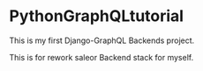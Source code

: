 # PythonGraphQLtutorial

This is my first Django-GraphQL Backends project.

This is for rework saleor Backend stack for myself.
